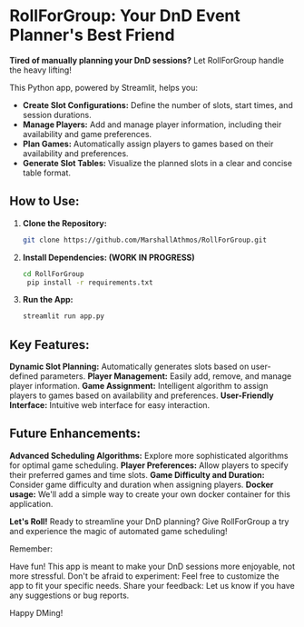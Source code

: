 # RollForGroup: Your DnD Event Planner's Best Friend

**Tired of manually planning your DnD sessions?** Let RollForGroup handle the heavy lifting!

This Python app, powered by Streamlit, helps you:

* **Create Slot Configurations:** Define the number of slots, start times, and session durations.
* **Manage Players:** Add and manage player information, including their availability and game preferences.
* **Plan Games:** Automatically assign players to games based on their availability and preferences.
* **Generate Slot Tables:** Visualize the planned slots in a clear and concise table format.

## How to Use:

1. **Clone the Repository:**
   ```bash
   git clone https://github.com/MarshallAthmos/RollForGroup.git
   ```

2. **Install Dependencies: (WORK IN PROGRESS)**
   ```bash
   cd RollForGroup
    pip install -r requirements.txt
   ```
3. **Run the App:**
   ```bash
   streamlit run app.py
   ```

## Key Features:

**Dynamic Slot Planning:** Automatically generates slots based on user-defined parameters.
**Player Management:** Easily add, remove, and manage player information.
**Game Assignment:** Intelligent algorithm to assign players to games based on availability and preferences.
**User-Friendly Interface:** Intuitive web interface for easy interaction.

## Future Enhancements:

**Advanced Scheduling Algorithms:** Explore more sophisticated algorithms for optimal game scheduling.
**Player Preferences:** Allow players to specify their preferred games and time slots.
**Game Difficulty and Duration:** Consider game difficulty and duration when assigning players.
**Docker usage:** We'll add a simple way to create your own docker container for this application.

**Let's Roll!**
Ready to streamline your DnD planning? Give RollForGroup a try and experience the magic of automated game scheduling!

Remember:

Have fun! This app is meant to make your DnD sessions more enjoyable, not more stressful.
Don't be afraid to experiment: Feel free to customize the app to fit your specific needs.
Share your feedback: Let us know if you have any suggestions or bug reports.

Happy DMing!







